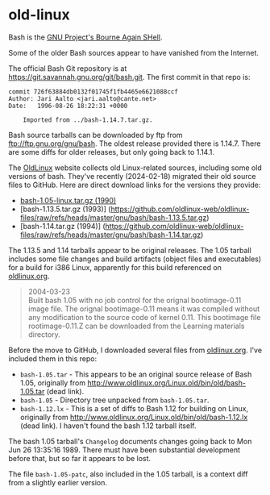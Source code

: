 # old-linux

Bash is the [GNU Project's Bourne Again SHell](https://www.gnu.org/software/bash/).

Some of the older Bash sources appear to have vanished from the Internet.

The official Bash Git repository is at <https://git.savannah.gnu.org/git/bash.git>.
The first commit in that repo is:

```
commit 726f63884db0132f01745f1fb4465e6621088ccf
Author: Jari Aalto <jari.aalto@cante.net>
Date:   1996-08-26 18:22:31 +0000

    Imported from ../bash-1.14.7.tar.gz.
```

Bash source tarballs can be downloaded by ftp from <ftp://ftp.gnu.org/gnu/bash>.
The oldest release provided there is 1.14.7.
There are some diffs for older releases, but only going back to 1.14.1.

The [OldLinux](https://oldlinux.org/) website collects old Linux-related sources, including some old versions of bash.
They've recently (2024-02-18) migrated their old source files to GitHub.
Here are direct download links for the versions they provide:

- [bash-1.05-linux.tar.gz (1990)](https://github.com/oldlinux-web/oldlinux-files/raw/refs/heads/master/gnu/bash/bash-1.05-linux.tar.gz)
- [bash-1.13.5.tar.gz (1993)]    (https://github.com/oldlinux-web/oldlinux-files/raw/refs/heads/master/gnu/bash/bash-1.13.5.tar.gz)
- [bash-1.14.tar.gz (1994)]      (https://github.com/oldlinux-web/oldlinux-files/raw/refs/heads/master/gnu/bash/bash-1.14.tar.gz)

The 1.13.5 and 1.14 tarballs appear to be original releases.
The 1.05 tarball includes some file changes and build artifacts (object files and executables) for a build for i386 Linux,
apparently for this build referenced on [oldlinux.org](https://oldlinux.org/).

> 2004-03-23  
> Built bash 1.05 with no job control for the orignal bootimage-0.11 image file.
> The orignal bootimage-0.11 means it was compiled without any modification to the source code of kernel 0.11.
> This bootimage file rootimage-0.11.Z can be downloaded from the Learning materials directory.

Before the move to GitHub, I downloaded several files from [oldlinux.org](https://oldlinux.org/).
I've included them in this repo:

- `bash-1.05.tar` - This appears to be an original source release of Bash 1.05,
   originally from <http://www.oldlinux.org/Linux.old/bin/old/bash-1.05.tar> (dead link).
- `bash-1.05` - Directory tree unpacked from `bash-1.05.tar`.
- `bash-1.12.lx` - This is a set of diffs to Bash 1.12 for building on Linux,
  originally from <http://www.oldlinux.org/Linux.old/bin/old/bash-1.12.lx> (dead link).
  I haven't found the bash 1.12 tarball itself.

The bash 1.05 tarball's `Changelog` documents changes going back to Mon Jun 26 13:35:16 1989.
There must have been substantial development before that, but so far it appears to be lost.

The file `bash-1.05-patc`, also included in the 1.05 tarball, is a context diff from a slightly earlier version.
